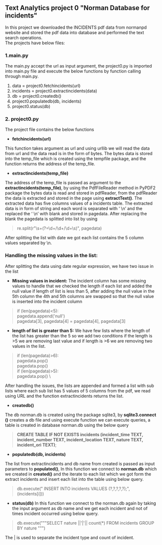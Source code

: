 ## Text Analytics project 0  "Norman Database for incidents"

In this project we downloaded the INCIDENTS pdf data from normanpd website and stored the pdf data into database and performed the text search operations. \
The projects have below files: 
### 1.main.py 

The main.py accept the url as input argument, the project0.py is imported into main.py file and execute the below functions by function calling through main.py. 
1. data = project0.fetchincidents(url)
2. incidents = project0.extractincidents(data)
3. db = project0.createdb()
4. project0.populatedb(db, incidents)
5. project0.status(db)

### 2. project0.py
The project file contains the below functions

- **fetchincidents(url)**

This function takes argument as url and using urllib we will read the data from url and the data read is in the form of bytes. The bytes data is stored into the temp_file which is created using the tempfile package, and the function returns the address of the temp_file.

- **extractincidents(temp_file)**

The address of the temp_file is passed as argument to the **extractincidents(temp_file)**, by using the PdfFileReader method in PyPDF2 package the bytes data is read and stored in pdfReader, from the pdfReader the data is extracted  and stored in the page using **extractText()**. The extracted data has five columns values of a incidents table. The extracted data is in form of string and each word is separated with ‘ \n’ and the replaced the ‘ \n’ with blank and stored in pagedata. After replacing the blank the pagedata is splitted into list by using 
> re.split(r"\s+(?=\d+/\d+/\d+\s)", pagedata)

After splitting the list with date we got each list contains the 5 column values separated by \n.

### Handling the missing values in the list:

After splitting the data using date regular expression, we have two issue in the list
- **Missing values in incident:**
The incident column has some missing values to handle that we checked the length if each list and added the null value if length of list is less than 5, after adding the null value in the 5th column the 4th and 5th columns are swapped so that the null value is inserted into the incident column

>if (len(pagedata)<5): \
            pagedata.append('null') \
            pagedata[3], pagedata[4] = pagedata[4], pagedata[3]

- **length of list is greater than 5:**
We have few lists where the length of the list has greater than the 5 so we add two conditions if the length is >5 we are removing last value and if length is >6 we are removing two values in the list.

> if (len(pagedata)>6): \
            pagedata.pop() \
            pagedata.pop() \
  if (len(pagedata)>5): \
            pagedata.pop() \
            
After handling the issues, the lists are appended and formed a list with sub lists where each sub list has 5 values of 5 columns from the pdf, we read using URL and the function extractincidents returns the list.

- **createdb()**

The db norman.db is created using the package sqlite3, by **sqlite3.connect ()** creates a db file and using execute function we can execute queries, a table is created in database norman.db using the below query

> **CREATE TABLE IF NOT EXISTS incidents
                (incident_time TEXT,
                incident_number TEXT,
                incident_location TEXT,
                nature TEXT, 
                incident_ori TEXT)**;
                
- **populatedb(db, incidents)**

The list from extractincidents and  db name from created is passed as input parameters to **populated()**, 
In this function we connect to **norman.db** which we created in **created()** and the iterate to each list which we got form the extract incidents and insert each list into the table using below query.

> db.execute(" INSERT INTO  incidents VALUES (?,?,?,?,?);", (incidents[i]))

- **status(db)**
In this function we connect to the norman.db again by taking the input argument as db name and we get each incident and not of times incident occurred using below query.

> db.execute("""SELECT nature ||'|'|| count(*) FROM incidents GROUP BY nature """)

The | is used to separate the incident type and count of incident.


